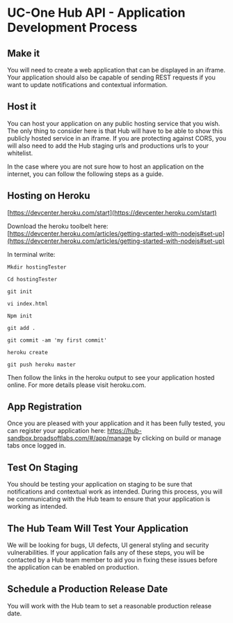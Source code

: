 # UC-One Hub API - Application Development Process

## Make it

You will need to create a web application that can be displayed in an iframe. Your application should also be capable of sending REST requests if you want to update notifications and contextual information.

## Host it

You can host your application on any public hosting service that you wish. The only thing to consider here is that Hub will have to be able to show this publicly hosted service in an iframe. If you are protecting against CORS, you will also need to add the Hub staging urls and productions urls to your whitelist.

In the case where you are not sure how to host an application on the internet, you can follow the following steps as a guide.

## Hosting on Heroku

[https://devcenter.heroku.com/start](https://devcenter.heroku.com/start)

Download the heroku toolbelt here: [https://devcenter.heroku.com/articles/getting-started-with-nodejs#set-up](https://devcenter.heroku.com/articles/getting-started-with-nodejs#set-up)

In terminal write:

```
Mkdir hostingTester

Cd hostingTester

git init

vi index.html

Npm init

git add .

git commit -am 'my first commit'

heroku create

git push heroku master
```

Then follow the links in the heroku output to see your application hosted online. For more details please visit heroku.com.

## App Registration

Once you are pleased with your application and it has been fully tested, you can register your application here: https://hub-sandbox.broadsoftlabs.com/#/app/manage by clicking on build or manage tabs once logged in.

## Test On Staging

You should be testing your application on staging to be sure that notifications and contextual work as intended. During this process, you will be communicating with the Hub team to ensure that your application is working as intended.

## The Hub Team Will Test Your Application

We will be looking for bugs, UI defects, UI general styling and security vulnerabilities. If your application fails any of these steps, you will be contacted by a Hub team member to aid you in fixing these issues before the application can be enabled on production.

## Schedule a Production Release Date

You will work with the Hub team to set a reasonable production release date.
